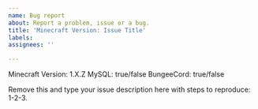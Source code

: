 ```yaml
---
name: Bug report
about: Report a problem, issue or a bug.
title: 'Minecraft Version: Issue Title'
labels: 
assignees: ''

---
```


<!--- 
** WE ONLY SUPPORT THE LATEST VERSION ** ALSO ENSURE TO UPDATE DEPENDENCIES (PROTOCOLLIB, PLOTSQUARED, etc.) **

1. Edit text below the "—->" when creating a new issue. Edit the issue title.

2. If you have ANY problem, type /chc debug and upload your ZIP to this window directly when creating a new issue. Post errors on pastebin.com

3. If having a permissions problem, post ALL permissions that the affected player is having on pastebin.com.
-->

Minecraft Version: 1.X.Z
MySQL: true/false
BungeeCord: true/false

Remove this and type your issue description here with steps to reproduce: 1-2-3.
